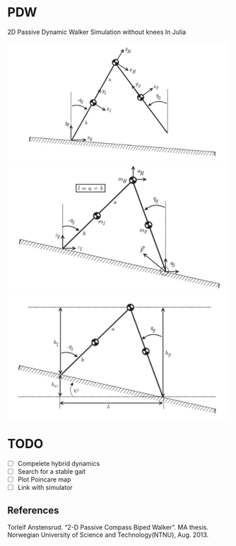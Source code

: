 # PDW
2D Passive Dynamic Walker Simulation without knees In Julia

![Model used](https://github.com/Islam0mar/PDW/blob/master/1.png)
![Model used](https://github.com/Islam0mar/PDW/blob/master/2.jpg)
![Model used](https://github.com/Islam0mar/PDW/blob/master/3.png)

# TODO
- [ ] Compelete hybrid dynamics
- [ ] Search for a stable gait
- [ ] Plot Poincare map
- [ ] Link with simulator

## References
Torleif Anstensrud. “2-D Passive Compass Biped Walker”. MA thesis. Norwegian University of Science and Technology(NTNU), Aug. 2013.
